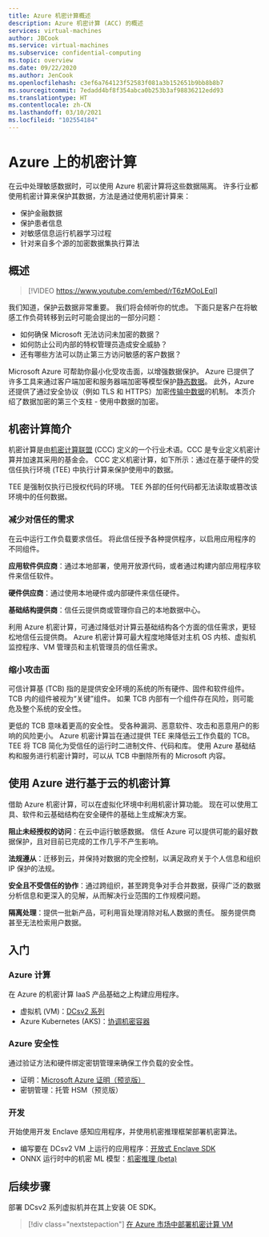 ```yaml
---
title: Azure 机密计算概述
description: Azure 机密计算 (ACC) 的概述
services: virtual-machines
author: JBCook
ms.service: virtual-machines
ms.subservice: confidential-computing
ms.topic: overview
ms.date: 09/22/2020
ms.author: JenCook
ms.openlocfilehash: c3ef6a764123f52583f081a3b152651b9bb8b8b7
ms.sourcegitcommit: 7edadd4bf8f354abca0b253b3af98836212edd93
ms.translationtype: HT
ms.contentlocale: zh-CN
ms.lasthandoff: 03/10/2021
ms.locfileid: "102554184"
---
```

# <a name="confidential-computing-on-azure"></a>Azure 上的机密计算

在云中处理敏感数据时，可以使用 Azure 机密计算将这些数据隔离。 许多行业都使用机密计算来保护其数据，方法是通过使用机密计算来：

- 保护金融数据
- 保护患者信息
- 对敏感信息运行机器学习过程
- 针对来自多个源的加密数据集执行算法


## <a name="overview"></a>概述
<p><p>


> [!VIDEO https://www.youtube.com/embed/rT6zMOoLEqI]

我们知道，保护云数据非常重要。 我们将会倾听你的忧虑。 下面只是客户在将敏感工作负荷转移到云时可能会提出的一部分问题： 

- 如何确保 Microsoft 无法访问未加密的数据？
- 如何防止公司内部的特权管理员造成安全威胁？
- 还有哪些方法可以防止第三方访问敏感的客户数据？

Microsoft Azure 可帮助你最小化受攻击面，以增强数据保护。 Azure 已提供了许多工具来通过客户端加密和服务器端加密等模型保护[静态数据](../security/fundamentals/encryption-atrest.md)。 此外，Azure 还提供了通过安全协议（例如 TLS 和 HTTPS）加密[传输中数据](../security/fundamentals/data-encryption-best-practices.md#protect-data-in-transit)的机制。 本页介绍了数据加密的第三个支柱 - 使用中数据的加密。

## <a name="introduction-to-confidential-computing"></a>机密计算简介  

机密计算是由[机密计算联盟](https://confidentialcomputing.io/) (CCC) 定义的一个行业术语。CCC 是专业定义机密计算并加速其采用的基金会。 CCC 定义机密计算，如下所示：通过在基于硬件的受信任执行环境 (TEE) 中执行计算来保护使用中的数据。

TEE 是强制仅执行已授权代码的环境。 TEE 外部的任何代码都无法读取或篡改该环境中的任何数据。 

### <a name="lessen-the-need-for-trust"></a>减少对信任的需求
在云中运行工作负载要求信任。 将此信任授予各种提供程序，以启用应用程序的不同组件。


**应用软件供应商**：通过本地部署，使用开放源代码，或者通过构建内部应用程序软件来信任软件。

**硬件供应商**：通过使用本地硬件或内部硬件来信任硬件。 

**基础结构提供商**：信任云提供商或管理你自己的本地数据中心。


利用 Azure 机密计算，可通过降低对计算云基础结构各个方面的信任需求，更轻松地信任云提供商。 Azure 机密计算可最大程度地降低对主机 OS 内核、虚拟机监控程序、VM 管理员和主机管理员的信任需求。

### <a name="reducing-the-attack-surface"></a>缩小攻击面
可信计算基 (TCB) 指的是提供安全环境的系统的所有硬件、固件和软件组件。 TCB 内的组件被视为“关键”组件。 如果 TCB 内部有一个组件存在风险，则可能危及整个系统的安全性。 

更低的 TCB 意味着更高的安全性。 受各种漏洞、恶意软件、攻击和恶意用户的影响的风险更小。 Azure 机密计算旨在通过提供 TEE 来降低云工作负载的 TCB。 TEE 将 TCB 简化为受信任的运行时二进制文件、代码和库。 使用 Azure 基础结构和服务进行机密计算时，可以从 TCB 中删除所有的 Microsoft 内容。


## <a name="using-azure-for-cloud-based-confidential-computing"></a>使用 Azure 进行基于云的机密计算 <a id="cc-on-azure"></a>

借助 Azure 机密计算，可以在虚拟化环境中利用机密计算功能。 现在可以使用工具、软件和云基础结构在安全硬件的基础上生成解决方案。  

**阻止未经授权的访问**：在云中运行敏感数据。 信任 Azure 可以提供可能的最好数据保护，且对目前已完成的工作几乎不产生影响。

**法规遵从**：迁移到云，并保持对数据的完全控制，以满足政府关于个人信息和组织 IP 保护的法规。

**安全且不受信任的协作**：通过跨组织，甚至跨竞争对手合并数据，获得广泛的数据分析信息和更深入的见解，从而解决行业范围的工作规模问题。

**隔离处理**：提供一批新产品，可利用盲处理消除对私人数据的责任。 服务提供商甚至无法检索用户数据。 

## <a name="get-started"></a>入门
### <a name="azure-compute"></a>Azure 计算
在 Azure 的机密计算 IaaS 产品基础之上构建应用程序。
- 虚拟机 (VM)：[DCsv2 系列](confidential-computing-enclaves.md)
- Azure Kubernetes (AKS)：[协调机密容器](confidential-nodes-aks-overview.md)

### <a name="azure-security"></a>Azure 安全性 
通过验证方法和硬件绑定密钥管理来确保工作负载的安全性。 
- 证明：[Microsoft Azure 证明（预览版）](../attestation/overview.md)
- 密钥管理：托管 HSM（预览版）

### <a name="develop"></a>开发
开始使用开发 Enclave 感知应用程序，并使用机密推理框架部署机密算法。
- 编写要在 DCsv2 VM 上运行的应用程序：[开放式 Enclave SDK](https://github.com/openenclave/openenclave)
- ONNX 运行时中的机密 ML 模型：[机密推理 (beta)](https://aka.ms/confidentialinference)

## <a name="next-steps"></a>后续步骤

部署 DCsv2 系列虚拟机并在其上安装 OE SDK。

> [!div class="nextstepaction"]
> [在 Azure 市场中部署机密计算 VM](quick-create-marketplace.md)